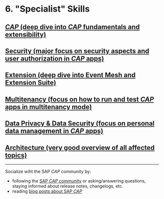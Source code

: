 # 6. "Specialist" Skills

## [*CAP* (deep dive into *CAP* fundamentals and extensibility)](https://github.com/msg-CareerPaths/sap-cap-persona/blob/main/chapters/001-specialist-skills/a-CAP-Specialist.md)

## [Security (major focus on security aspects and user authorization in *CAP* apps)](https://github.com/msg-CareerPaths/sap-cap-persona/blob/main/chapters/001-specialist-skills/b-Security-Specialist.md)

## [Extension (deep dive into Event Mesh and Extension Suite)](https://github.com/msg-CareerPaths/sap-cap-persona/blob/main/chapters/001-specialist-skills/c-Extension-Specialist.md)

## [Multitenancy (focus on how to run and test *CAP* apps in multitenancy mode)](https://github.com/msg-CareerPaths/sap-cap-persona/blob/main/chapters/001-specialist-skills/d-Multitenancy-Specialist.md)

## [Data Privacy & Data Security (focus on personal data management in *CAP* apps)](https://github.com/msg-CareerPaths/sap-cap-persona/blob/main/chapters/001-specialist-skills/e-Data-Privacy-%26-Data-Security-Specialist.md)

## [Architecture (very good overview of all affected topics)](https://github.com/msg-CareerPaths/sap-cap-persona/blob/main/chapters/001-specialist-skills/f-Architecture-Specialist.md)

---

Socialize wiht the SAP *CAP* community by:

- following the [SAP *CAP* community](https://community.sap.com/topics/cloud-application-programming) or asking/answering questions, staying informed about release notes, changelogs, etc.
- reading [blog posts about SAP *CAP*](https://community.sap.com/search/?ct=blog&mt=9f13aee1-834c-4105-8e43-ee442775e5ce&q=cloud%20application%20programming)
